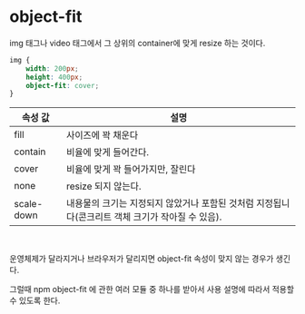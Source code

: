 # object-fit

img 태그나 video 태그에서 그 상위의 container에 맞게 resize 하는 것이다.

```css
img {
    width: 200px;
    height: 400px;
    object-fit: cover;
}
```

| 속성 값 | 설명 |
|--|--|
| fill | 사이즈에 꽉 채운다 |
| contain | 비율에 맞게 들어간다. |
| cover | 비율에 맞게 꽉 들어가지만, 잘린다 |
| none | resize 되지 않는다. |
| scale-down | 내용물의 크기는 지정되지 않았거나 포함된 것처럼 지정됩니다(콘크리트 객체 크기가 작아질 수 있음). |

<br>

운영체제가 달라지거나 브라우저가 달리지면 object-fit 속성이 맞지 않는 경우가 생긴다.

그럴때 npm object-fit 에 관한 여러 모듈 중 하나를 받아서 사용 설명에 따라서 적용할 수 있도록 한다.